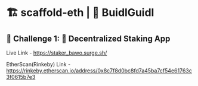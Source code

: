 # 🏗 scaffold-eth | 🏰 BuidlGuidl

## 🚩 Challenge 1: 🥩 Decentralized Staking App

Live Link -  https://staker_bawo.surge.sh/

EtherScan(Rinkeby) Link - https://rinkeby.etherscan.io/address/0x8c7f8d0bc8fd7a45ba7cf54e61763c3f0615b7e3